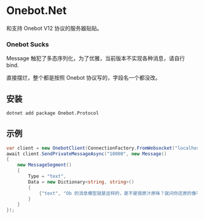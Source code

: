 # Onebot.Net

和支持 Onebot V12 协议的服务器贴贴。

### Onebot Sucks

Message 触犯了多态序列化，为了优雅，当前版本不实现各种消息，请自行 bind.

直接摆烂，整个都是按照 Onebot 协议写的，字段名一个都没改。

## 安装

```sh
dotnet add package Onebot.Protocol
```

## 示例

```csharp
var client = new OnebotClient(ConnectionFactory.FromWebsocket("localhost", 7890, "WHO_S_YOUR_DADDY"));
await client.SendPrivateMessageAsync("10000", new Message()
{
    new MessageSegment()
    {
        Type = "text",
        Data = new Dictionary<string, string>()
        {
            {"text", "Ob 的消息模型就是这样的，是不是很原汁原味？就问你还原的像不像吧。"}
        }
    }
});

```
